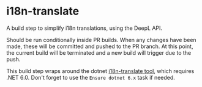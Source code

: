 # i18n-translate

A build step to simplify i18n translations, using the DeepL API.

Should be run conditionally inside PR builds. When any changes have been made, these will be committed and pushed to the PR branch. At this point, the current build will be terminated and a new build will trigger due to the push.

This build step wraps around the dotnet [i18n-translate tool](https://www.nuget.org/packages/dotnet-i18n-translate), which requires .NET 6.0. Don't forget to use the `Ensure dotnet 6.x` task if needed.